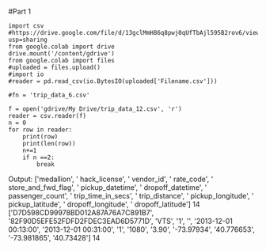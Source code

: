 #Part 1

```
import csv
#https://drive.google.com/file/d/13gclMmH86q8pwj0qUfTbAjl595B2rov6/view?usp=sharing
from google.colab import drive
drive.mount('/content/gdrive')
from google.colab import files
#uploaded = files.upload()
#import io
#reader = pd.read_csv(io.BytesIO(uploaded['Filename.csv']))

#fn = 'trip_data_6.csv'

f = open('gdrive/My Drive/trip_data_12.csv', 'r')
reader = csv.reader(f)
n = 0
for row in reader:
    print(row)
    print(len(row))
    n+=1
    if n ==2:
        break

```

Output: ['medallion', ' hack_license', ' vendor_id', ' rate_code', ' store_and_fwd_flag', ' pickup_datetime', ' dropoff_datetime', ' passenger_count', ' trip_time_in_secs', ' trip_distance', ' pickup_longitude', ' pickup_latitude', ' dropoff_longitude', ' dropoff_latitude']
14
['D7D598CD99978BD012A87A76A7C891B7', '82F90D5EFE52FDFD2FDEC3EAD6D5771D', 'VTS', '1', '', '2013-12-01 00:13:00', '2013-12-01 00:31:00', '1', '1080', '3.90', '-73.97934', '40.776653', '-73.981865', '40.73428']
14
